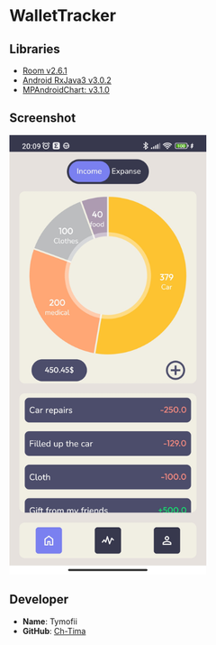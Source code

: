 # WalletTracker

## Libraries
 - [Room v2.6.1](https://developer.android.com/jetpack/androidx/releases/room#2.6.1)
 - [Android RxJava3 v3.0.2](https://github.com/ReactiveX/RxJava)
 - [MPAndroidChart: v3.1.0](https://github.com/PhilJay/MPAndroidChart)

## Screenshot

<img src="./assets/sr_home.jpg" Width="350">


## Developer

- **Name**: Tymofii
- **GitHub**: [Ch-Tima](https://github.com/Ch-Tima/)